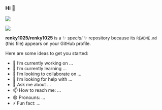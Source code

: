 ### Hi 👋

![](https://raw.githubusercontent.com/renky1025/gographql/output/github-contribution-grid-snake.svg)

![](https://raw.githubusercontent.com/renky1025/gographql/output/github-contribution-grid-snake.svg)


**renky1025/renky1025** is a ✨ _special_ ✨ repository because its `README.md` (this file) appears on your GitHub profile.

Here are some ideas to get you started:

- 🔭 I’m currently working on ...
- 🌱 I’m currently learning ...
- 👯 I’m looking to collaborate on ...
- 🤔 I’m looking for help with ...
- 💬 Ask me about ...
- 📫 How to reach me: ...
- 😄 Pronouns: ...
- ⚡ Fun fact: ...

